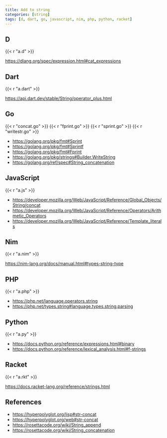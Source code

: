 ```yaml
---
title: Add to string
categories: [string]
tags: [d, dart, go, javascript, nim, php, python, racket]
---
```


## D

{{< r "a.d" >}}

<https://dlang.org/spec/expression.html#cat_expressions>

## Dart

{{< r "a.dart" >}}

<https://api.dart.dev/stable/String/operator_plus.html>

## Go

{{< r "concat.go" >}}
{{< r "fprint.go" >}}
{{< r "sprint.go" >}}
{{< r "writestr.go" >}}

- <https://golang.org/pkg/fmt#Sprint>
- <https://golang.org/pkg/fmt#Sprintf>
- <https://golang.org/pkg/fmt#Fprint>
- <https://golang.org/pkg/strings#Builder.WriteString>
- <https://golang.org/ref/spec#String_concatenation>

## JavaScript

{{< r "a.js" >}}

- <https://developer.mozilla.org/Web/JavaScript/Reference/Global_Objects/String/concat>
- <https://developer.mozilla.org/Web/JavaScript/Reference/Operators/Arithmetic_Operators>
- <https://developer.mozilla.org/Web/JavaScript/Reference/Template_literals>

## Nim

{{< r "a.nim" >}}

<https://nim-lang.org/docs/manual.html#types-string-type>

## PHP

{{< r "a.php" >}}

- <https://php.net/language.operators.string>
- <https://php.net/types.string#language.types.string.parsing>

## Python

{{< r "a.py" >}}

- <https://docs.python.org/reference/expressions.html#binary>
- <https://docs.python.org/reference/lexical_analysis.html#f-strings>

## Racket

{{< r "a.rkt" >}}

<https://docs.racket-lang.org/reference/strings.html>

## References

- <https://hyperpolyglot.org/lisp#str-concat>
- <https://hyperpolyglot.org/web#str-concat>
- <https://rosettacode.org/wiki/String_append>
- <https://rosettacode.org/wiki/String_concatenation>

